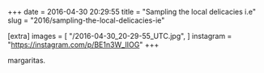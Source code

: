 +++
date = 2016-04-30 20:29:55
title = "Sampling the local delicacies i.e"
slug = "2016/sampling-the-local-delicacies-ie"

[extra]
images = [
    "/2016-04-30_20-29-55_UTC.jpg",
]
instagram = "https://instagram.com/p/BE1n3W_IIOG"
+++

margaritas.
